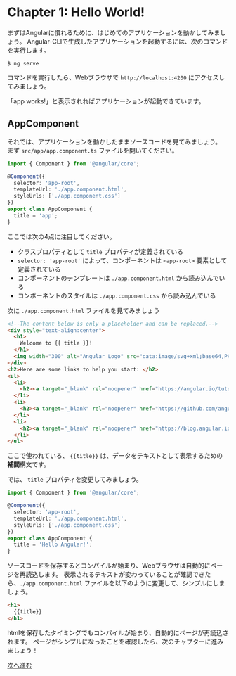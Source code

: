 # Chapter 1: Hello World!

まずはAngularに慣れるために、はじめてのアプリケーションを動かしてみましょう。
Angular-CLIで生成したアプリケーションを起動するには、次のコマンドを実行します。

```
$ ng serve
```

コマンドを実行したら、Webブラウザで `http://localhost:4200` にアクセスしてみましょう。

「app works!」と表示されればアプリケーションが起動できています。

## AppComponent

それでは、アプリケーションを動かしたままソースコードを見てみましょう。
まず `src/app/app.component.ts` ファイルを開いてください。

```ts
import { Component } from '@angular/core';

@Component({
  selector: 'app-root',
  templateUrl: './app.component.html',
  styleUrls: ['./app.component.css']
})
export class AppComponent {
  title = 'app';
}
```

ここでは次の4点に注目してください。

- クラスプロパティとして `title` プロパティが定義されている
- `selector: 'app-root'` によって、コンポーネントは `<app-root>` 要素として定義されている
- コンポーネントのテンプレートは `./app.component.html` から読み込んでいる
- コンポーネントのスタイルは `./app.component.css` から読み込んでいる

次に `./app.component.html` ファイルを見てみましょう

```html
<!--The content below is only a placeholder and can be replaced.-->
<div style="text-align:center">
  <h1>
    Welcome to {{ title }}!
  </h1>
  <img width="300" alt="Angular Logo" src="data:image/svg+xml;base64,PHN2ZyB4bWxucz0iaHR0cDovL3d3dy53My5vcmcvMjAwMC9zdmciIHZpZXdCb3g9IjAgMCAyNTAgMjUwIj4KICAgIDxwYXRoIGZpbGw9IiNERDAwMzEiIGQ9Ik0xMjUgMzBMMzEuOSA2My4ybDE0LjIgMTIzLjFMMTI1IDIzMGw3OC45LTQzLjcgMTQuMi0xMjMuMXoiIC8+CiAgICA8cGF0aCBmaWxsPSIjQzMwMDJGIiBkPSJNMTI1IDMwdjIyLjItLjFWMjMwbDc4LjktNDMuNyAxNC4yLTEyMy4xTDEyNSAzMHoiIC8+CiAgICA8cGF0aCAgZmlsbD0iI0ZGRkZGRiIgZD0iTTEyNSA1Mi4xTDY2LjggMTgyLjZoMjEuN2wxMS43LTI5LjJoNDkuNGwxMS43IDI5LjJIMTgzTDEyNSA1Mi4xem0xNyA4My4zaC0zNGwxNy00MC45IDE3IDQwLjl6IiAvPgogIDwvc3ZnPg==">
</div>
<h2>Here are some links to help you start: </h2>
<ul>
  <li>
    <h2><a target="_blank" rel="noopener" href="https://angular.io/tutorial">Tour of Heroes</a></h2>
  </li>
  <li>
    <h2><a target="_blank" rel="noopener" href="https://github.com/angular/angular-cli/wiki">CLI Documentation</a></h2>
  </li>
  <li>
    <h2><a target="_blank" rel="noopener" href="https://blog.angular.io/">Angular blog</a></h2>
  </li>
</ul>

```

ここで使われている、 `{{title}}` は、データをテキストとして表示するための**補間**構文です。

では、 `title` プロパティを変更してみましょう。

```ts
import { Component } from '@angular/core';

@Component({
  selector: 'app-root',
  templateUrl: './app.component.html',
  styleUrls: ['./app.component.css']
})
export class AppComponent {
  title = 'Hello Angular!';
}
```

ソースコードを保存するとコンパイルが始まり、Webブラウザは自動的にページを再読込します。
表示されるテキストが変わっていることが確認できたら、`./app.component.html` ファイルを以下のように変更して、シンプルにしましょう。

```html
<h1>
  {{title}}
</h1>

```

htmlを保存したタイミングでもコンパイルが始まり、自動的にページが再読込されます。
ページがシンプルになったことを確認したら、次のチャプターに進みましょう！

[次へ進む](../ch-2/README.md)
